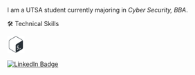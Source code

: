 I am a UTSA student currently majoring in *Cyber Security, BBA*.

:hammer_and_wrench: Technical Skills
<div>
  <img src="https://github.com/devicons/devicon/blob/master/icons/bash/bash-plain.svg" title="Bash" alt="bash" width="40" height="40"/>&nbsp;
</div>
<p> </p>
<div id="badges">
  <a href="https://www.linkedin.com/in/shante-morris-pmp-ba563772/">
    <img src="https://img.shields.io/badge/LinkedIn-blue?style=for-the-badge&logo=linkedin&logoColor=white" alt="LinkedIn Badge"/>
</div>
